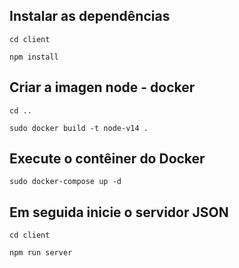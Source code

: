 ## Instalar as dependências

```
cd client
```
```
npm install
```

## Criar a imagen node - docker

```
cd ..
```

```
sudo docker build -t node-v14 . 
```

## Execute o contêiner do Docker

```
sudo docker-compose up -d
```

## Em seguida inicie o servidor JSON

```
cd client
```

```
npm run server
```